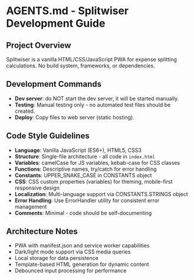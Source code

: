 # AGENTS.md - Splitwiser Development Guide

## Project Overview
Splitwiser is a vanilla HTML/CSS/JavaScript PWA for expense splitting calculations. No build system, frameworks, or dependencies.

## Development Commands
- **Dev server**: do NOT start the dev server, it will be started manually.
- **Testing**: Manual testing only - no automated test files should be created.
- **Deploy**: Copy files to web server (static hosting).

## Code Style Guidelines
- **Language**: Vanilla JavaScript (ES6+), HTML5, CSS3
- **Structure**: Single-file architecture - all code in `index.html`
- **Variables**: camelCase for JS variables, kebab-case for CSS classes
- **Functions**: Descriptive names, try/catch for error handling
- **Constants**: UPPER_SNAKE_CASE in CONSTANTS object
- **CSS**: CSS custom properties (variables) for theming, mobile-first responsive design
- **Localization**: Multi-language support via CONSTANTS.STRINGS object
- **Error Handling**: Use ErrorHandler utility for consistent error management
- **Comments**: Minimal - code should be self-documenting

## Architecture Notes
- PWA with manifest.json and service worker capabilities
- Dark/light mode support via CSS media queries
- Local storage for data persistence
- Template-based HTML generation for dynamic content
- Debounced input processing for performance
